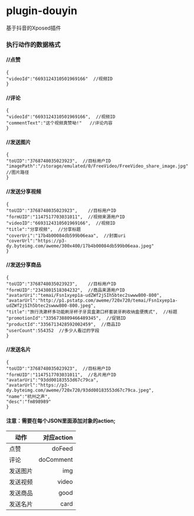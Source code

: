 # plugin-douyin
基于抖音的Xposed插件

### 执行动作的数据格式


####	//点赞

    {
	"videoId":"6693124310501969166"  //视频ID
	}
	
  
####	//评论

	{
	"videoId":"6693124310501969166",  //视频ID
	"commentText":"这个视频真赞呦!"   //评论内容
	}
  
  
####	//发送图片

	{
    "toUID":"3768748035023923",  //目标用户ID
    "imagePath":"/storage/emulated/0/FreeVideo/FreeVideo_share_image.jpg"   //图片路径
	}
  
  
#### //发送分享视频
	{
    "toUID":"3768748035023923",    //目标用户ID
    "formUID":"1147517703031011",  //视频来源用户ID
    "videoID":"6693124310501969166",  //视频ID
    "title":"分享视频",  //分享标题
    "coverUri":"17b4b00084db599b06eaa",  //封面uri
    "coverUrl":"https://p3-dy.byteimg.com/aweme/300x400/17b4b00084db599b06eaa.jpeg"
	}
  
  
####	//发送分享商品

	{
    "toUID":"3768748035023923",    //目标用户ID
    "formUID":"2343801518304232",  //商品来源用户ID
    "avatarUri":"temai/Fsn1xyep1a-udZWf2jSIh5btec2swww800-800",
    "avatarUrl":"http://p1.pstatp.com/aweme/720x720/temai/Fsn1xyep1a-udZWf2jSIh5btec2swww800-800.jpeg",
    "title":"旅行洗漱杯多功能刷牙杯子牙具盒漱口杯套装牙刷收纳盒便携式",  //标题
    "promotionId":"3356738809466489345",  //促销ID
    "productId":"3356713428592002459",  //商品ID
    "userCount":554352  //多少人看过的字段
	}
  
  
####	//发送名片

	{
    "toUID":"3768748035023923",  //目标用户ID
    "formUID":"1147517703031011",  //名片用户ID
    "avatarUri":"93dd00183553d67c79ca",
    "avatarUrl":"https://p3-dy.byteimg.com/aweme/720x720/93dd00183553d67c79ca.jpeg",
    "name":"杭州之声",
    "desc":"fm898989"
	}
  
  
#### 注意：需要在每个JSON里面添加对象的action;
| 动作        | 对应action   |
| --------   | -----:  |
| 点赞      | doFeed   |
| 评论        |   doComment   |
| 发送图片        |    img    |
| 发送视频      | video   |
| 发送商品        |   good   |
| 发送名片        |    card    |
        
